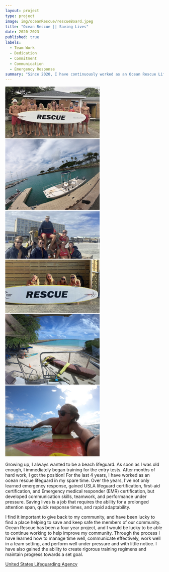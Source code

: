 ```yaml
---
layout: project
type: project
image: img/oceanRescue/rescueBoard.jpeg
title: "Ocean Rescue || Saving Lives"
date: 2020-2023
published: true
labels:
  - Team Work
  - Dedication
  - Commitment
  - Communication
  - Emergency Response
summary: "Since 2020, I have continuously worked as an Ocean Rescue Lifeguard, in both Charleston, SC and Hickam Harbour, HI"
---
```


<div class="text-center p-4">
  <img width="300px" src="../img/oceanRescue/boardGroupPic.jpg" class="img-thumbnail" >
  <img width="300px" src="../img/oceanRescue/rescueBoat.jpeg" class="img-thumbnail" >
  <img width="300px" src="../img/oceanRescue/hurricaneElsaPic.jpg" class="img-thumbnail" >
  <img width="300px" src="../img/oceanRescue/boardGirlGroupPic.jpg" class="img-thumbnail" >
  <img width="300px" src="../img/oceanRescue/viewFromTower.jpeg" class="img-thumbnail" >
  <img width="300px" src="../img/oceanRescue/paddlePic.jpeg" class="img-thumbnail" >
</div>

Growing up, I always wanted to be a beach lifeguard. As soon as I was old enough, I immediately began training for the entry tests. After months of hard work, I got the position! For the last 4 years, I have worked as an ocean rescue lifeguard in my spare time. Over the years, I've not only learned emergency response, gained USLA lifeguard certification, first-aid certification, and Emergency medical responder (EMR) certification, but developed communication skills, teamwork, and performance under pressure. Saving lives is a job that requires the ability for a prolonged attention span, quick response times, and rapid adaptability. 

I find it important to give back to my community, and have been lucky to find a place helping to save and keep safe the members of our community. Ocean Rescue has been a four year project, and I would be lucky to be able to continue working to help improve my community. Through the process I have learned how to manage time well, communicate effectively, work well in a team setting, and perform well under pressure and with little notice. I have also gained the ability to create rigorous training regimens and maintain progress towards a set goal. 

[United States Lifeguarding Agency](https://www.usla.org/)
